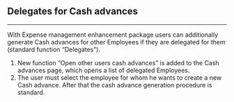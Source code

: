 
## **Delegates for Cash advances**
---

With Expense management enhancement package users can additionally generate Cash advances for other Employees if they are delegated for them (standard function “Delegates”). 

1. New function “Open other users cash advances” is added to the Cash advances page, which opens a list of delegated Employees. 
2. The user must select the employee for whom he wants to create a new Cash advance. After that the cash advance generation procedure is standard.